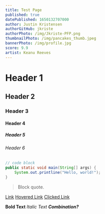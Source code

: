 ```yaml
---
title: Test Page
published: true
datePublished: 1650132707000
author: Justin Kristensen
authorGitHub: jkriste
authorPhoto: /img/Jkriste-PFP.png
thumbnailPhoto: /img/pancakes_thumb.jpeg
bannerPhoto: /img/profile.jpg
score: 9.9
artist: Keanu Reeves
---
```


# Header 1

## Header 2

### Header 3

#### Header 4

##### Header 5

###### Header 6

```java
// code block
public static void main(String[] args) {
    System.out.printline("Hello, world!");
}
```

> Block quote.

[Link](https://localhost:3000) [Hovered Link](https://localhost:3000) [Clicked Link](https://youtube.com)

**Bold Text** _Italic Text_ ***Combination?***